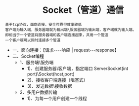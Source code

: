 # <center> Socket（管道）通信

    基于tcp协议，面向连接，安全可靠但效率较低
    客户端为输入端，服务器端就为输出端\服务器端为输出端，客户端就为输入端。
    即相当于一个管道将服务器端和客户端连接起来，共用一个管道
    一个客户端可以同时连接多个管道

* 一、面向连接：【请求----响应 | request---response】
* 二、Socket编程
    * 1、服务端\服务端
        * 1)、创建服务器\客户端，指定端口 ServerSocket(int port)\Socket(host,port)
        * 2)、接收客户端连接（阻塞式）
        * 3)、发送数据\接收数据
    * 2、多用户数据传输
        * 1)、为每一个用户创建一个线程